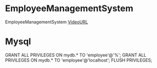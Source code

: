 # EmployeeManagementSystem

 EmployeeManagementSystem [VideoURL](https://www.youtube.com/watch?v=lncHHkojTNM 'rajonlinetrainings')
 
# Mysql

GRANT ALL PRIVILEGES ON mydb.* TO 'employee'@'%';
GRANT ALL PRIVILEGES ON mydb.* TO 'employee'@'localhost';
FLUSH PRIVILEGES;